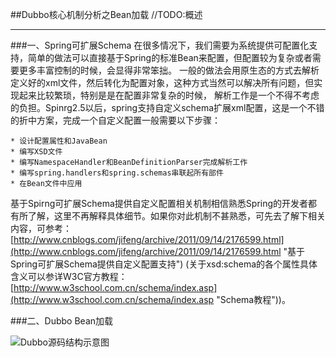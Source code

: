 ##Dubbo核心机制分析之Bean加载
//TODO:概述
***
###一、Spring可扩展Schema
在很多情况下，我们需要为系统提供可配置化支持，简单的做法可以直接基于Spring的标准Bean来配置，但配置较为复杂或者需要更多丰富控制的时候，会显得非常笨拙。
一般的做法会用原生态的方式去解析定义好的xml文件，然后转化为配置对象，这种方式当然可以解决所有问题，但实现起来比较繁琐，特别是是在配置非常复杂的时候，
解析工作是一个不得不考虑的负担。Spinrg2.5以后，spring支持自定义schema扩展xml配置，这是一个不错的折中方案，完成一个自定义配置一般需要以下步骤：

	* 设计配置属性和JavaBean 
	* 编写XSD文件 
	* 编写NamespaceHandler和BeanDefinitionParser完成解析工作 
	* 编写spring.handlers和spring.schemas串联起所有部件 
	* 在Bean文件中应用 
基于Spirng可扩展Schema提供自定义配置相关机制相信熟悉Spring的开发者都有所了解，这里不再解释具体细节。如果你对此机制不甚熟悉，可先去了解下相关内容，可参考：[http://www.cnblogs.com/jifeng/archive/2011/09/14/2176599.html](http://www.cnblogs.com/jifeng/archive/2011/09/14/2176599.html "基于Spring可扩展Schema提供自定义配置支持") (关于xsd:schema的各个属性具体含义可以参详W3C官方教程：[http://www.w3school.com.cn/schema/index.asp](http://www.w3school.com.cn/schema/index.asp "Schema教程"))。


###二、Dubbo Bean加载

![Dubbo源码结构示意图](http://i.imgur.com/RfPHvgV.png)